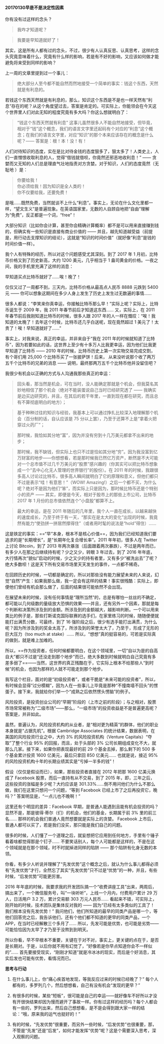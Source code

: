 

#### 20170130早是不是决定性因素

你有没有过这样的念头？

> 我咋才知道呢？

> 我要是早知道就好了！


其实，这是所有人都有过的念头，不过，很少有人认真反思、认真思考，这样的念头究竟意味着什么，究竟有什么样的影响，若是有不好的影响，又应该如何做才能避免将来受到同样的影响？

上一周的文章里提到过一个事儿：

> 绝大部分人至今都不能自然而然地接受一个简单的事实：钱这个东西，天然就是有利息的。

若钱这个东西天然就是有利息的，那么，知识这个东西是不是也一样天然有“利息”存在的呢？从这个角度望过去，答案是肯定的。可实际上，你能领会在今天这个世界里人们对此无知的程度究竟有多大吗？你这么想就明白了：

>“钱这个东西天然就有利息” 这事儿虽然很多人不能自然地接受，但毕竟，相对于“钱”这个概念，我们的语言文字里还起码有个对应的“利息”这个概念；在我们的语言文字里，对应“知识”的那个本来应该存在的概念是什么呢？—— 答案是：根！本！没！有！

人们对待知识的态度，实在是比对待金钱的态度狠多了，狠太多了！人类史上，人们一直憎恨收取利息的人，觉得“借钱就借呗，你竟然还邪恶地收利息！” —— 贪婪而又无知的人们总是理直气壮地指责对方贪婪。对于知识，人们的态度竟然（无耻地 ）是：

>你要给我！  
>你必须给我！因为知识是全人类的！  
>你不仅要给我，还要免费！  

是哦……既然免费，当然就谈不上什么“利息”。事实上，无论在什么文化里都一样，“望文生义”是普遍现象。在英语国家里，无数的人自顾自地把“自由”理解为“免费”，反正都是一个词，“free”！

大部分知识（比如你会计算，甚至你会精确计算概率）都不是可以用来直接赚到钱的，但确实有一些知识是直接有商业价值的 —— 并且，越先知道越受益（前提是，用行动去支撑知识的结论），这就是“知识的时间价值”（就好像“利息”是钱的时间价值一样）。

我个人有特殊的经历，所以对这个问题感受尤其深刻。到了 2017 年 1 月初，比特币价格又到了历史新高，大约 1200 美元，几乎相当于 1 盎司黄金的价格。一夜之间，我的手机里充满了这样的消息：

早知道买点比特币就好了……唉！晚了！

仅仅又过了一周都不到，三天内，比特币价格从最高点人民币 8888 元跌到 5400元 —— 你可以想象这期间在多少人身上发生了历史上发生过无数遍的事情……

很多人都说：“李笑来你真幸运，你接触比特币那么早！”实际上呢？实际上，比特币诞生于 2009 年，我 2011 年春节前后才知道这东西…… 又，实际上，在 2011 年春节前后我刚知道比特币的时候，很多人跟 2017 年的人一样在慨叹：“唉！我知道的太晚了！去年这个时候，比特币还几乎白送呢，现在竟然超过 1 美元了！太贵了！唉！早知道就好了……”

事实上，对我来说，真正的幸运，并非来自于“我在 2011 年的时候就知道了比特币”，因为若要如此的话，这世界上至少有十多万人比我更幸运，因为他们比我更早知道了比特币 —— 2010 年的时候，比特币历史上第一次实物交易完成交割，有个哥们用 25,000 个比特币买了一张披萨饼！后来， 从来没听说那个收了两万五千个比特币的兄弟的消息 —— 说明，最终那两万五千个比特币他并没留住吧？

我很少有机会以正确的方式与人沟通我那些真正的幸运：

>回头看，那当然是机会，可在当时，没人能确定那就是个机会，但我莫名其妙地相信了那个机会（绝对不能装蛋说自己当时已经研究透了 —— 我确实是边买边研究的，并且，在其后的若干年里，一直到现在都在研究，而且总有不算彻底明白的地方）；

>基于种种过往的知识与经验，我基本上可以通过挣扎比较深入地理解那个机会（百分制的话，自认应该是 75 分以上罢），乃至于还算不上是“拿着火把穿过火药厂”；

>那时候，我恰如其分地“富”，因为并没有穷到十几万美元都拿不出来的地步；

>那时候，我不缺钱，但实际上也只不过是恰如其分地“穷”。因为我没富到亿万财富的地步——你想想看，若是那时候我已然亿万资产，断然是不大可能对一个总市值不过几千万美元的“股票”感兴趣的（你其实可以把比特币想象成一个“去中心化无人管理的世界银行”的股份）。在 2011 年的时候，我跟很多高人讨论过比特币，很多高人瞬间就明白了它的原理和意义，但他们都只不过是表示“哇！有意思！”（WOW! Amazing!）之后一个都不买，为什么呢？绝对不是因为他们“笨”，而实际上只是因为，那时候比特币还是个特别小的资产 —— 其实，即便是今天，相对于股市上的那些上市公司，比特币 2017 年 1 月份的总市值依然连个“小盘股”都算不上。

>最大的幸运，是在 2011 年随后的几年里，我个人一直在成长，以越来越快的速度成长，乃至于终于有一天，“那实在是太大的变化”出现的时候，我竟然有能力“使劲拼一拼居然撑得住”（或者用时髦的说法是“hold”得住）……

这是铁定的事实：==“早”本身，根本不是核心价值==，因为我们已经知道我们要追求的是“长期增长”，是“长期年化复合增长率”。2011 年年初，很多人在 Twitter 上讨论 Bitcoin，到了 2013 年两次暴涨（后面跟着两次暴跌），不过是两年而已，有多少人在那之后继续持有呢？少之又少，转眼 3 年过去，到了 2016 年年底，大行情再次“貌似”启动的时候，少之又少的持有者里，又有多少“被洗出去”了呢？绝大多数呗！这是天下所有交易市场里天天发生的事件，一点都不稀奇。

在回顾历史的时候，一切都是确定的，所以对那些没有能力展望未来的人来说，幻觉“自然”产生：如果我那么做，我一定会有这样的结果！事实很残酷：实际上，即便他们曾经有机会那么做了，后面的结果很可能依然不会出现。

在展望未来的时候，没有任何事情是“理所当然”的，总是有哪怕一丝丝的不确定，都可能以几何级数的量级放大恐惧的效果——并且，还有另外一个因素，那就是每个判断和决策所涉及到的金额。所涉及到的金额越大，越影响判断。一个可以用来类比的例子是，那些打斯诺克国际联赛的选手们，在家里练习的时候，随随便便就能打出满贯分数，可最终，到了 16 强阶段之后，很少有选手能打出满贯，为什么呢？因为所涉及到的奖金太高了，所涉及到的荣誉太大了，乃至于，形成了无形的巨大压力（too much at stake）…… 所以，“想想”真的挺容易的，可若是实际真的做到，就是难上加难的。

所以，==作为投资者，任何时候都要明白，在这个领域里，一切“自以为是的自高自大”都只不过是“还没走到那个地步”而已，绝大多数到时候就明白自己究竟有多差多弱了==——当然，这世界的真正残酷在于，它实际上根本不给那些人“到时候”的机会，也因为那样的人就不可能走到那个地步。

我写这个栏目，面对的是“初级投资者”，或者干脆是“未来可能的投资者”，所以，有时候会显得“过分模糊”，因为人在一些事儿上毕竟是那种“不撞南墙不回头”的愣蛋子。接下来，我就给你们举一个“成熟之后依然愣头愣脑”的例子。

风险投资，是投资创业公司的“早期”阶段的（上市之前的阶段）；与之相对，股票市场常常被称为“二级市场”——那么，“一级市场”的投资收益是不是普遍更高呢？答案是，并非如此。

虽然，普遍认为，风险投资机构的从业者，是“相对更为精英”的群体，他们的职业本身就是“占据先机”。根据 Cambridge Associates 的统计结果，数据表明，在美国的风险投资行业之中，大约 3% 的风险投资机构（Venture Capitals）“夺取”了整个行业 95% 的回报，而且，处于头部的 3% 公司长期组成变化不大，就那么几家。接下来，如果你把表现最好的前 29 个基金去掉，那么剩下的 500 多个基金累计投资 1600 亿美元，最后只拿回 850 亿美元…… 也就是说，接近 95% 的风险投资机构十年的长期业绩其实是“亏掉一半多的钱”！

假设（仅仅是假设而已），如果，那些投资者直接在 2012 年把那 1600 亿美元换成了 Facebook 股票，而后一直持有从不交易，到了 2015 年，即，三年之后，这些投资的涨幅是多少呢？大约应该是 301.33%……倒不用问他们为什么不那么做，我们在这里只想问一个问题，“等到 Facebook 已经上市了之后再投资它，晚吗？” 答案明显是，“一点儿也不晚啊！”

这里还有个明显的差异：Facebook 早期，是普通人能遇到且能有机会投资的吗？显然不是，那是彼得·蒂尔（们）的机会，他们的基金，长期属于前 3% 里的前三名…… 那样的机会我们普通人竟然想要就是实际上的贪婪。 Facebook 上市后，普通人都可以买了，若是我们没买，那只能是我们自己的问题。

很多的时候，人们懂了一个道理之后，就妄想把它应用到任何地方，手里有个锤子看着啥都觉得那是个钉子…… 不要笑话别人，每个人可能都是这样的，不是在这个领域就是在那个领域，时不时就掉进同样的陷阱 —— 那个陷阱有化身无数的本领。

你看，有多少人听说并理解了“先发优势”这个概念之后，就认为什么事儿都得必须有“先发优势”才行，全然忘了其实“先发优势”只不过是“优势”的一种，并且，有些时候，“后发优势”可能更厉害。

2016 年年底的时候，我要求我的开发团队搞一个“收费讲座工具”出来，两周后，搞出来了，一个微信服务号，叫“一块听听”，上线一个月内，付费用户累计 29 万人，日活用户 3.2 万，累计交易额 303 万元人民币…… 看起来不错，可实际上，刚开始的时候，技术团队是集体反对我的 —— 因为“已经有太多类似的工具了！我们根本没有先发优势！” 我问他们，他们所知道的最早的同类产品是哪一个，等他们回答完之后，我告诉他们，还有个他们都不知道的更早的同类产品，一个 APP，在当时已经解散三个多月了…… 所以，先发可能是优势，也可能是劣势——可能恰恰因为太早了才乃至于没熬到到明天。

所以你看，早不早根本不重要，关键在于对不对，事实上，更关键的点在于，是否是长期对。于是，以后你就不用有幻觉了，“好像若是你早点知道你会不一样似的”…… 首先要接受现实，“刚刚才知道”就是冷冰冰的现实，而后是个好消息，其实后发也可能有优势，看情况而已。

**思考与行动**

1. 在什么事儿上，你“痛心疾首地发现，等我反应过来的时候已经晚了？” 每个人都有的，多罗列几个，然后想想看，自己有没有机会“发现的更早？”

2. 有很多的时候，某些“短板”，很可能是自己的幸运——就好像车不好所以才没有开很快结果却因为慢而避开了事故一样。你有过这样的经历吗？每个人都会有一些的，罗列出来，然后自己想想看，是不是会得到跟大家一样的结论：“哦，原来我的运气也挺好的！”

3. 有的时候，“先发优势”很重要，而另外一些时候，“后发优势”也很重要，那，不管是“先发”还是“后发”，如何才能发挥“优势”呢？这是个需要深入思考，深入观察的问题。